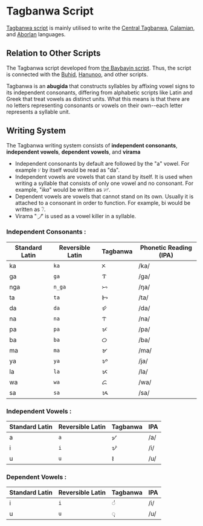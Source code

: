 
# Tagbanwa Script


[Tagbanwa script](https://en.wikipedia.org/wiki/Tagbanwa_script) is mainly utilised to write the [Central Tagbanwa](https://en.wikipedia.org/wiki/Central_Tagbanwa_language), [Calamian](https://en.wikipedia.org/wiki/Calamian_Tagbanwa_language), and [Aborlan](https://en.wikipedia.org/wiki/Aborlan_Tagbanwa_language) languages.


## Relation to Other Scripts

The Tagbanwa script developed from [the Baybayin script](https://en.wikipedia.org/wiki/Baybayin). Thus, the script is connected with the [Buhid](https://en.wikipedia.org/wiki/Buhid_script), [Hanunoo](https://en.wikipedia.org/wiki/Hanunoo_script), and other scripts.

Tagbanwa is an **abugida** that constructs syllables by affixing vowel signs to its independent consonants, differing from alphabetic scripts like Latin and Greek that treat vowels as distinct units. What this means is that there are no letters representing consonants or vowels on their own--each letter represents a syllable unit. 


## Writing System
The Tagbanwa writing system consists of **independent consonants**, **independent vowels**, **dependent vowels**, and **virama**

* Independent consonants by default are followed by the "a" vowel. For example ᜧ  by itself would be read as "da".
* Independent vowels are vowels that can stand by itself. It is used when writing a syllable that consists of only one vowel and no consonant. For example, "*ika*" would be written as ᜡᜣ.
* Dependent vowels are vowels that cannot stand on its own. Usually it is attached to a consonant in order to function. For example, bi would be written as ᜪᜲ.
* Virama "᜴" is used as a vowel killer in a syllable.

### Independent Consonants :

| Standard Latin | Reversible Latin    | Tagbanwa | Phonetic Reading (IPA) |
| ------- | ------- | ------- | --- |
| ka  | `ka` |   ᝣ      | /ka/ |
| ga  | `ga`      | ᝤ      | /ɡa/ |
| nga | `n_ga`     | ᝥ      | /ŋa/|
| ta | `ta`      | ᝦ      | /ta/|
| da | `da`      | ᝧ      | /da/|
| na | `na`      | ᝨ      | /na/|
| pa | `pa`      | ᝩ      | /pa/|
| ba | `ba`      | ᝪ      | /ba/|
| ma | `ma`      | ᝫ      | /ma/|
| ya | `ya`      | ᝬ      | /ja/|
| la | `la`      | ᝮ      | /la/|
| wa | `wa`      | ᝯ      | /wa/|
| sa | `sa`      | ᝰ      | /sa/|



### Independent Vowels :

| Standard Latin | Reversible Latin | Tagbanwa | IPA |
| ------- | ------- | ------- | --- |
| a       | `a`       | ᝠ      | /a/ |
| i       | `i`      | ᝡ      | /i/|
| u        | `u`       | ᝢ      | /u/ |

### Dependent Vowels :

| Standard Latin | Reversible Latin | Tagbanwa | IPA  |
| ------- | ------- | ------- | ---- |
| i      | `i`      |ᝲ      | /i/ |
| u      | `u`       |ᝳ       | /u/  |
